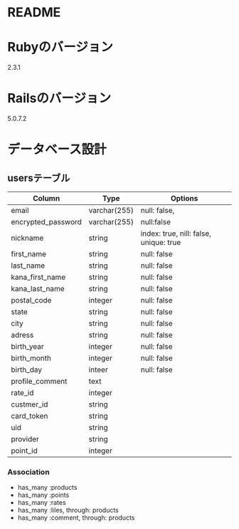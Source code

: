 # README

# Rubyのバージョン
2.3.1

# Railsのバージョン
5.0.7.2

# データベース設計

## usersテーブル

|Column|Type|Options|
|------|----|-------|
|email|varchar(255)|null: false, |
|encrypted_password|varchar(255)|null:false|
|nickname|string|index: true, nill: false, unique: true|
|first_name|string|null: false|
|last_name|string|null: false|
|kana_first_name|string|null: false|
|kana_last_name|string|null: false|
|postal_code|integer|null: false|
|state|string|null: false|
|city|string|null: false|
|adress|string|null: false|
|birth_year|integer|null: false|
|birth_month|integer|null: false|
|birth_day|inteer|null: false|
|profile_comment|text| |
|rate_id|integer| |
|custmer_id|string| |
|card_token|string| |
|uid|string| |
|provider|string| |
|point_id|integer| |

### Association
- has_many :products
- has_many :points
- has_many :rates
- has_many :liles, through: products
- has_many :comment, through: products
